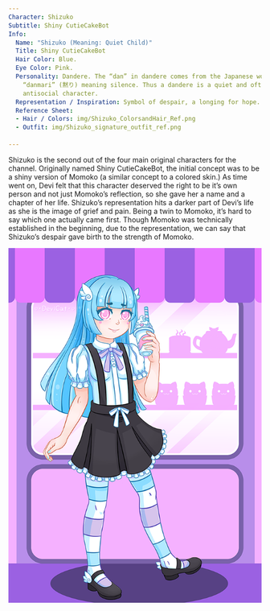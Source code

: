 ```yaml
---
Character: Shizuko
Subtitle: Shiny CutieCakeBot
Info:
  Name: "Shizuko (Meaning: Quiet Child)"
  Title: Shiny CutieCakeBot
  Hair Color: Blue.
  Eye Color: Pink.
  Personality: Dandere. The “dan” in dandere comes from the Japanese word
    “danmari” (黙り) meaning silence. Thus a dandere is a quiet and often
    antisocial character.
  Representation / Inspiration: Symbol of despair, a longing for hope.
  Reference Sheet:
  - Hair / Colors: img/Shizuko_ColorsandHair_Ref.png
  - Outfit: img/Shizuko_signature_outfit_ref.png

---
```


Shizuko is the second out of the four main original characters for the channel.
Originally named Shiny CutieCakeBot, the initial concept was to be a shiny
version of Momoko (a similar concept to a colored skin.) As time went on, Devi
felt that this character deserved the right to be it’s own person and not just
Momoko’s reflection, so she gave her a name and a chapter of her life. Shizuko’s
representation hits a darker part of Devi’s life as she is the image of grief
and pain. Being a twin to Momoko, it’s hard to say which one actually came
first. Though Momoko was technically established in the beginning, due to the
representation, we can say that Shizuko’s despair gave birth to the strength of
Momoko.

![Pastel Goth Girl Shizuko 2019](img/pggShizuko2019.png)

